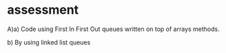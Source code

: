 # assessment

A)a) Code using First In First Out queues written on top of arrays methods.
  
  
 b) By using linked list queues
